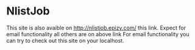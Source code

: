 # NlistJob
This site is also avaible on http://nlistjob.epizy.com/ this link.
Expect for email functionality all others are on above link
For email functionality you can try to check out this site on your localhost.

